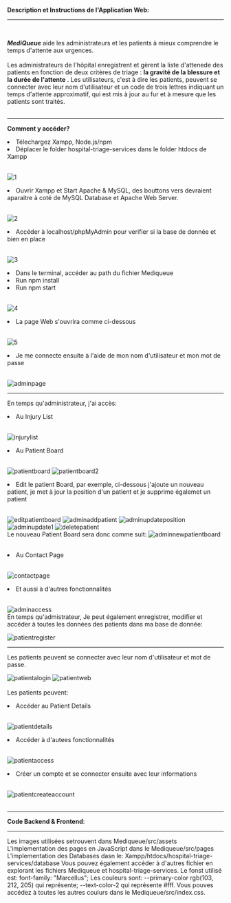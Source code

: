 **Description et Instructions de l'Application Web:**
___
<br/>

___**MediQueue**___ aide les administrateurs et les patients à mieux comprendre le temps d'attente aux urgences. 
<br/>
<br/>
Les administrateurs de l'hôpital enregistrent et gèrent la liste d'attenede des patients en fonction de deux critères de triage : __la gravité de la blessure et la durée de l'attente__ . Les utilisateurs, c'est à dire les patients, peuvent se connecter avec leur nom d'utilisateur et un code de trois lettres indiquant un temps d'attente approximatif, qui est mis à jour au fur et à mesure que les patients sont traités.
<br/>
<br/>
___
**Comment y accéder?**
<br/>

<a>
<li>Télechargez Xampp, Node.js/npm</li>
<li>Déplacer le folder hospital-triage-services dans le folder htdocs de Xampp</li>
<br/>

  
![1](1.jpg)
<li>Ouvrir Xampp et Start Apache & MySQL, des bouttons vers devraient aparaitre à coté de MySQL Database et Apache Web Server.</li>
<br/>

![2](2.png)
<li>Accéder à localhost/phpMyAdmin pour verifier si la base de donnée et bien en place</li><br/>

![3](3.png)
<li>Dans le terminal, accéder au path du fichier Mediqueue</li>
<li>Run npm install</li>
<li>Run npm start</li></br>

![4](4.JPG)
</br>
<li>La page Web s'ouvrira comme ci-dessous</li></br>

![5](5.png)
<li>Je me connecte ensuite à l'aide de mon nom d'utilisateur et mon mot de passe</li></br>

![adminpage](adminpage.png)
</a>
___

En temps qu'administrateur, j'ai accès:
<li>Au Injury List</li></br>

![injurylist](injurylist.png)
<li>Au Patient Board</li></br>

![patientboard](patientboard.png)
![patientboard2](patientboard2.png)
<li>Edit le patient Board, par exemple, ci-dessous j'ajoute un nouveau patient, je met à jour la position d'un patient et je supprime égalemet un patient</li></br>

![editpatientboard](editpatientboard.png)
![adminaddpatient](adminaddpatient.png)
![adminupdateposition](adminupdateposition.png)
![adminupdate1](adminupdate1.png)
![deletepatient](deletepatient.png)
</br>
Le nouveau Patient Board sera donc comme suit:
![adminnewpatientboard](adminnewpatientboard.png)

</br>
<li>Au Contact Page</li></br>

![contactpage](contactpage.png)
<li>Et aussi à d'autres fonctionnalités</li></br>

![adminaccess](adminaccess.png)
</br>
En temps qu'admistrateur, Je peut également enregistrer, modifier et accéder à toutes les données des patients dans ma base de donnée:

![patientregister](patientregister.png)

___
Les patients peuvent se connecter avec leur nom d'utilisateur et mot de passe.
</br>

![patientalogin](patientalogin.png)
![patientweb](patientweb.png)
</br>
</br>
Les patients peuvent:
<li>Accéder au Patient Details</li></br>

![patientdetails](patientdetails.png)
<li>Accéder à d'autees fonctionnalités</li></br>

![patientaccess](patientaccess.png)
<li>Créer un compte et se connecter ensuite avec leur informations</li></br>

![patientcreateaccount](patientcreateaccount.png)
</br>
</br>

___

**Code Backend & Frontend**:
___
Les images utilisées setrouvent dans Mediqueue/src/assets
L'implementation des pages en JavaScript dans le  Mediqueue/src/pages
L'implementation des Databases dasn le: Xampp/htdocs/hospital-triage-services/database
Vous pouvez également accéder à d'autres fichier en explorant les fichiers Mediqueue et hospital-triage-services.
Le fonst utilisé est: font-family: "Marcellus";
Les couleurs sont: --primary-color rgb(103, 212, 205) qui représente; --text-color-2 qui représente #fff. Vous pouves accédez à toutes les autres coulurs dans le Mediqueue/src/index.css.


